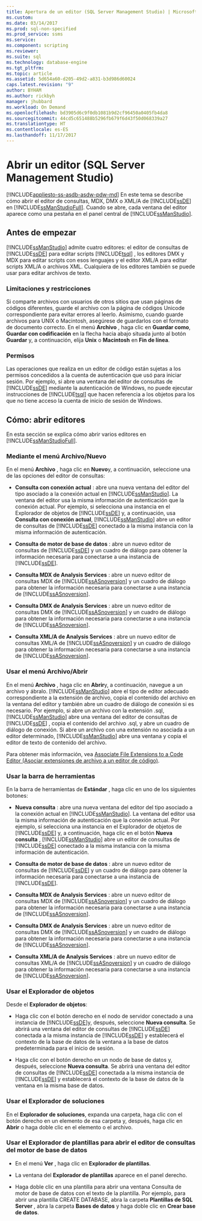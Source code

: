 ```yaml
---
title: Apertura de un editor (SQL Server Management Studio) | Microsoft Docs
ms.custom: 
ms.date: 03/14/2017
ms.prod: sql-non-specified
ms.prod_service: ssms
ms.service: 
ms.component: scripting
ms.reviewer: 
ms.suite: sql
ms.technology: database-engine
ms.tgt_pltfrm: 
ms.topic: article
ms.assetid: 5d654a60-d205-49d2-a831-b3d986d60024
caps.latest.revision: "9"
author: BYHAM
ms.author: rickbyh
manager: jhubbard
ms.workload: On Demand
ms.openlocfilehash: bd3905d6c9f0db1081b9d2cf96450a0405fb4da8
ms.sourcegitcommit: 44cd5c651488b5296fb679f6d43f50d068339a27
ms.translationtype: HT
ms.contentlocale: es-ES
ms.lasthandoff: 11/17/2017
---
```

# <a name="open-an-editor-sql-server-management-studio"></a>Abrir un editor (SQL Server Management Studio)
[!INCLUDE[appliesto-ss-asdb-asdw-pdw-md](../../includes/appliesto-ss-asdb-asdw-pdw-md.md)] En este tema se describe cómo abrir el editor de consultas, MDX, DMX o XML/A de [!INCLUDE[ssDE](../../includes/ssde-md.md)] en [!INCLUDE[ssManStudioFull](../../includes/ssmanstudiofull-md.md)]. Cuando se abre, cada ventana del editor aparece como una pestaña en el panel central de [!INCLUDE[ssManStudio](../../includes/ssmanstudio-md.md)].  
  
## <a name="before-you-begin"></a>Antes de empezar  
 [!INCLUDE[ssManStudio](../../includes/ssmanstudio-md.md)] admite cuatro editores: el editor de consultas de [!INCLUDE[ssDE](../../includes/ssde-md.md)] para editar scripts [!INCLUDE[tsql](../../includes/tsql-md.md)] , los editores DMX y MDX para editar scripts con esos lenguajes y el editor XML/A para editar scripts XML/A o archivos XML. Cualquiera de los editores también se puede usar para editar archivos de texto.  
  
### <a name="limitations-and-restrictions"></a>Limitaciones y restricciones  
 Si comparte archivos con usuarios de otros sitios que usan páginas de códigos diferentes, guarde el archivo con la página de códigos Unicode correspondiente para evitar errores al leerlo. Asimismo, cuando guarde archivos para UNIX o Macintosh, asegúrese de guardarlos con el formato de documento correcto. En el menú **Archivo** , haga clic en **Guardar como**, **Guardar con codificación** en la flecha hacia abajo situada junto al botón **Guardar** y, a continuación, elija **Unix** o **Macintosh** en **Fin de línea**.  
  
### <a name="permissions"></a>Permisos  
 Las operaciones que realiza en un editor de código están sujetas a los permisos concedidos a la cuenta de autenticación que usó para iniciar sesión. Por ejemplo, si abre una ventana del editor de consultas de [!INCLUDE[ssDE](../../includes/ssde-md.md)] mediante la autenticación de Windows, no puede ejecutar instrucciones de [!INCLUDE[tsql](../../includes/tsql-md.md)] que hacen referencia a los objetos para los que no tiene acceso la cuenta de inicio de sesión de Windows.  
  
## <a name="how-to-open-editors"></a>Cómo: abrir editores  
 En esta sección se explica cómo abrir varios editores en [!INCLUDE[ssManStudioFull](../../includes/ssmanstudiofull-md.md)].  
  
### <a name="using-the-filenew-menu"></a>Mediante el menú Archivo/Nuevo  
 En el menú **Archivo** , haga clic en **Nuevo**y, a continuación, seleccione una de las opciones del editor de consultas:  
  
-   **Consulta con conexión actual** : abre una nueva ventana del editor del tipo asociado a la conexión actual en [!INCLUDE[ssManStudio](../../includes/ssmanstudio-md.md)]. La ventana del editor usa la misma información de autenticación que la conexión actual. Por ejemplo, si selecciona una instancia en el Explorador de objetos de [!INCLUDE[ssDE](../../includes/ssde-md.md)] y, a continuación, usa **Consulta con conexión actual**, [!INCLUDE[ssManStudio](../../includes/ssmanstudio-md.md)] abre un editor de consultas de [!INCLUDE[ssDE](../../includes/ssde-md.md)] conectado a la misma instancia con la misma información de autenticación.  
  
-   **Consulta de motor de base de datos** : abre un nuevo editor de consultas de [!INCLUDE[ssDE](../../includes/ssde-md.md)] y un cuadro de diálogo para obtener la información necesaria para conectarse a una instancia de [!INCLUDE[ssDE](../../includes/ssde-md.md)].  
  
-   **Consulta MDX de Analysis Services** : abre un nuevo editor de consultas MDX de [!INCLUDE[ssASnoversion](../../includes/ssasnoversion-md.md)] y un cuadro de diálogo para obtener la información necesaria para conectarse a una instancia de [!INCLUDE[ssASnoversion](../../includes/ssasnoversion-md.md)].  
  
-   **Consulta DMX de Analysis Services** : abre un nuevo editor de consultas DMX de [!INCLUDE[ssASnoversion](../../includes/ssasnoversion-md.md)] y un cuadro de diálogo para obtener la información necesaria para conectarse a una instancia de [!INCLUDE[ssASnoversion](../../includes/ssasnoversion-md.md)].  
  
-   **Consulta XML/A de Analysis Services** : abre un nuevo editor de consultas XML/A de [!INCLUDE[ssASnoversion](../../includes/ssasnoversion-md.md)] y un cuadro de diálogo para obtener la información necesaria para conectarse a una instancia de [!INCLUDE[ssASnoversion](../../includes/ssasnoversion-md.md)].  
  
### <a name="using-the-fileopen-menu"></a>Usar el menú Archivo/Abrir  
 En el menú **Archivo** , haga clic en **Abrir**y, a continuación, navegue a un archivo y ábralo. [!INCLUDE[ssManStudio](../../includes/ssmanstudio-md.md)] abre el tipo de editor adecuado correspondiente a la extensión de archivo, copia el contenido del archivo en la ventana del editor y también abre un cuadro de diálogo de conexión si es necesario. Por ejemplo, si abre un archivo con la extensión .sql, [!INCLUDE[ssManStudio](../../includes/ssmanstudio-md.md)] abre una ventana del editor de consultas de [!INCLUDE[ssDE](../../includes/ssde-md.md)] , copia el contenido del archivo .sql, y abre un cuadro de diálogo de conexión. Si abre un archivo con una extensión no asociada a un editor determinado, [!INCLUDE[ssManStudio](../../includes/ssmanstudio-md.md)] abre una ventana y copia el editor de texto de contenido del archivo.  
  
 Para obtener más información, vea [Associate File Extensions to a Code Editor (Asociar extensiones de archivo a un editor de código)](../../relational-databases/scripting/associate-file-extensions-to-a-code-editor.md).  
  
### <a name="using-the-toolbar"></a>Usar la barra de herramientas  
 En la barra de herramientas de **Estándar** , haga clic en uno de los siguientes botones:  
  
-   **Nueva consulta** : abre una nueva ventana del editor del tipo asociado a la conexión actual en [!INCLUDE[ssManStudio](../../includes/ssmanstudio-md.md)]. La ventana del editor usa la misma información de autenticación que la conexión actual. Por ejemplo, si selecciona una instancia en el Explorador de objetos de [!INCLUDE[ssDE](../../includes/ssde-md.md)] y, a continuación, haga clic en el botón **Nueva consulta** , [!INCLUDE[ssManStudio](../../includes/ssmanstudio-md.md)] abre un editor de consultas de [!INCLUDE[ssDE](../../includes/ssde-md.md)] conectado a la misma instancia con la misma información de autenticación.  
  
-   **Consulta de motor de base de datos** : abre un nuevo editor de consultas de [!INCLUDE[ssDE](../../includes/ssde-md.md)] y un cuadro de diálogo para obtener la información necesaria para conectarse a una instancia de [!INCLUDE[ssDE](../../includes/ssde-md.md)].  
  
-   **Consulta MDX de Analysis Services** : abre un nuevo editor de consultas MDX de [!INCLUDE[ssASnoversion](../../includes/ssasnoversion-md.md)] y un cuadro de diálogo para obtener la información necesaria para conectarse a una instancia de [!INCLUDE[ssASnoversion](../../includes/ssasnoversion-md.md)].  
  
-   **Consulta DMX de Analysis Services** : abre un nuevo editor de consultas DMX de [!INCLUDE[ssASnoversion](../../includes/ssasnoversion-md.md)] y un cuadro de diálogo para obtener la información necesaria para conectarse a una instancia de [!INCLUDE[ssASnoversion](../../includes/ssasnoversion-md.md)].  
  
-   **Consulta XML/A de Analysis Services** : abre un nuevo editor de consultas XML/A de [!INCLUDE[ssASnoversion](../../includes/ssasnoversion-md.md)] y un cuadro de diálogo para obtener la información necesaria para conectarse a una instancia de [!INCLUDE[ssASnoversion](../../includes/ssasnoversion-md.md)].  
  
### <a name="using-object-explorer"></a>Usar el Explorador de objetos  
 Desde el **Explorador de objetos**:  
  
-   Haga clic con el botón derecho en el nodo de servidor conectado a una instancia de [!INCLUDE[ssDE](../../includes/ssde-md.md)]y, después, seleccione **Nueva consulta**. Se abrirá una ventana del editor de consultas de [!INCLUDE[ssDE](../../includes/ssde-md.md)] conectada a la misma instancia de [!INCLUDE[ssDE](../../includes/ssde-md.md)] y establecerá el contexto de la base de datos de la ventana a la base de datos predeterminada para el inicio de sesión.  
  
-   Haga clic con el botón derecho en un nodo de base de datos y, después, seleccione **Nueva consulta**. Se abrirá una ventana del editor de consultas de [!INCLUDE[ssDE](../../includes/ssde-md.md)] conectada a la misma instancia de [!INCLUDE[ssDE](../../includes/ssde-md.md)] y establecerá el contexto de la base de datos de la ventana en la misma base de datos.  
  
### <a name="using-solution-explorer"></a>Usar el Explorador de soluciones  
 En el **Explorador de soluciones**, expanda una carpeta, haga clic con el botón derecho en un elemento de esa carpeta y, después, haga clic en **Abrir** o haga doble clic en el elemento o el archivo.  
  
### <a name="using-template-browser-to-open-the-database-engine-query-editor"></a>Usar el Explorador de plantillas para abrir el editor de consultas del motor de base de datos  
  
-   En el menú **Ver** , haga clic en **Explorador de plantillas**.  
  
-   La ventana del **Explorador de plantillas** aparece en el panel derecho.  
  
-   Haga doble clic en una plantilla para abrir una ventana Consulta de motor de base de datos con el texto de la plantilla. Por ejemplo, para abrir una plantilla CREATE DATABASE, abra la carpeta **Plantillas de SQL Server** , abra la carpeta **Bases de datos** y haga doble clic en **Crear base de datos**.  
  
  
